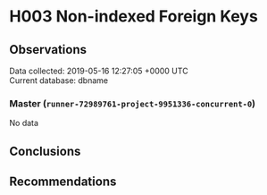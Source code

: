 # H003 Non-indexed Foreign Keys #

## Observations ##
Data collected: 2019-05-16 12:27:05 +0000 UTC  
Current database: dbname  

### Master (`runner-72989761-project-9951336-concurrent-0`) ###


No data


## Conclusions ##


## Recommendations ##


